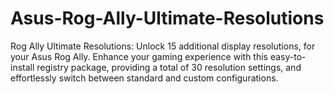 # Asus-Rog-Ally-Ultimate-Resolutions
Rog Ally Ultimate Resolutions: Unlock 15 additional display resolutions, for your Asus Rog Ally. Enhance your gaming experience with this easy-to-install registry package, providing a total of 30 resolution settings, and effortlessly switch between standard and custom configurations.
